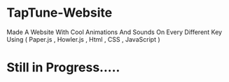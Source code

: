 # TapTune-Website
Made A Website With Cool Animations And Sounds On Every Different Key Using ( Paper.js , Howler.js  , Html , CSS , JavaScript )

# Still in Progress.....
